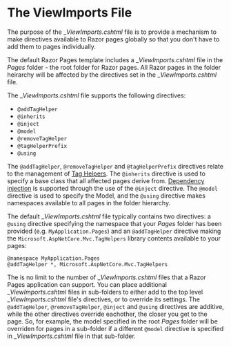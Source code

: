﻿# The ViewImports File

The purpose of the __ViewImports.cshtml_ file is to provide a mechanism to make directives available to Razor pages globally so that you don't have to add them to pages individually.

The default Razor Pages template includes a __ViewImports.cshtml_ file in the _Pages_ folder - the root folder for Razor pages. All Razor pages in the folder heirarchy will be affected by the directives set in the __ViewImports.cshtml_ file.

The __ViewImports.cshtml_ file supports the following directives:

*   `@addTagHelper`
*   `@inherits`
*   `@inject`
*   `@model`
*   `@removeTagHelper`
*   `@tagHelperPrefix`
*   `@using`

The `@addTagHelper`, `@removeTagHelper` and `@tagHelperPrefix` directives relate to the management of [Tag Helpers](/razor-pages/tag-helpers). The `@inherits` directive is used to specify a base class that all affected pages derive from. [Dependency injection](/advanced/dependency-injection) is supported through the use of the `@inject` directive. The `@model` directive is used to specify the Model, and the `@using` directive makes namespaces available to all pages in the folder hierarchy.

The default __ViewImports.cshtml_ file typically contains two directives: a `@using` directive specifying the namespace that your _Pages_ folder has been provided (e.g. `MyApplication.Pages`) and an `@addTagHelper` directive making the `Microsoft.AspNetCore.Mvc.TagHelpers` library contents available to your pages:

```
@namespace MyApplication.Pages
@addTagHelper *, Microsoft.AspNetCore.Mvc.TagHelpers

```

The is no limit to the number of __ViewImports.cshtml_ files that a Razor Pages application can support. You can place additional __ViewImports.cshtml_ files in sub-folders to either add to the top level __ViewImports.cshtml_ file's directives, or to override its settings. The `@addTagHelper`, `@removeTagHelper`, `@inject` and `@using` directives are additive, while the other directives override eachother, the closer you get to the page. So, for example, the model specified in the root _Pages_ folder will be overriden for pages in a sub-folder if a different `@model` directive is specified in __ViewImports.cshtml_ file in that sub-folder.